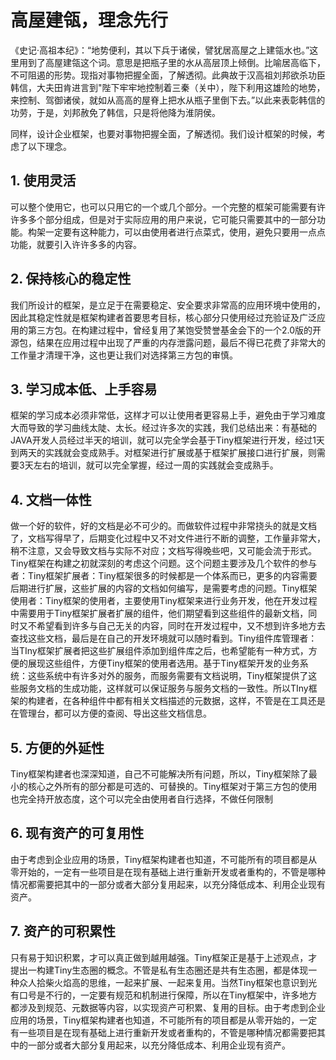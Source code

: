 # 高屋建瓴，理念先行

《史记·高祖本纪》：“地势便利，其以下兵于诸侯，譬犹居高屋之上建瓴水也。”这里用到了高屋建瓴这个词。意思是把瓶子里的水从高层顶上倾倒。比喻居高临下，不可阻遏的形势。现指对事物把握全面，了解透彻。此典故于汉高祖刘邦欲杀功臣韩信，大夫田肯进言到"陛下牢牢地控制着三秦（关中），陛下利用这雄险的地势，来控制、驾御诸侯，就如从高高的屋脊上把水从瓶子里倒下去。”以此来表彰韩信的功劳，于是，刘邦赦免了韩信，只是将他降为淮阴侯。

同样，设计企业框架，也要对事物把握全面，了解透彻。我们设计框架的时候，考虑了以下理念。

 

## 1. 使用灵活
可以整个使用它，也可以只用它的一个或几个部分。一个完整的框架可能需要有许许多多个部分组成，但是对于实际应用的用户来说，它可能只需要其中的一部分功能。构架一定要有这种能力，可以由使用者进行点菜式，使用，避免只要用一点点功能，就要引入许许多多的内容。

## 2. 保持核心的稳定性
我们所设计的框架，是立足于在需要稳定、安全要求非常高的应用环境中使用的，因此其稳定性就是框架构建者首要思考目标，核心部分只使用经过充验证及广泛应用的第三方包。在构建过程中，曾经复用了某饱受赞誉基金会下的一个2.0版的开源包，结果在应用过程中出现了严重的内存泄露问题，最后不得已花费了非常大的工作量才清理干净，这也更让我们对选择第三方包的审慎。

## 3. 学习成本低、上手容易
框架的学习成本必须非常低，这样才可以让使用者更容易上手，避免由于学习难度大而导致的学习曲线太陡、太长。经过许多次的实践，我们总结出来：有基础的JAVA开发人员经过半天的培训，就可以完全学会基于Tiny框架进行开发，经过1天到两天的实践就会变成熟手。对框架进行扩展或基于框架扩展接口进行扩展，则需要3天左右的培训，就可以完全掌握，经过一周的实践就会变成熟手。

## 4. 文档一体性
做一个好的软件，好的文档是必不可少的。而做软件过程中非常挠头的就是文档了，文档写得早了，后期变化过程中又不对文件进行不断的调整，工作量非常大，稍不注意，又会导致文档与实际不对应；文档写得晚些吧，又可能会流于形式。Tiny框架在构建之初就深刻的考虑这个问题。这个问题主要涉及几个软件的参与者：Tiny框架扩展者：Tiny框架很多的时候都是一个体系而已，更多的内容需要后期进行扩展，这些扩展的内容的文档如何编写，是需要考虑的问题。Tiny框架使用者：Tiny框架的使用者，主要使用Tiny框架来进行业务开发，他在开发过程中需要用于Tiny框架扩展者扩展的组件，他们期望看到这些组件的最新文档，同时又不希望看到许多与自己无关的内容，同时在开发过程中，又不想到许多地方去查找这些文档，最后是在自己的开发环境就可以随时看到。Tiny组件库管理者：当TIny框架扩展者把这些扩展组件添加到组件库之后，也希望能有一种方式，方便的展现这些组件，方便Tiny框架的使用者选用。基于Tiny框架开发的业务系统：这些系统中有许多对外的服务，而服务需要有文档说明，Tiny框架提供了这些服务文档的生成功能，这样就可以保证服务与服务文档的一致性。所以TIny框架的构建者，在各种组件中都有相关文档描述的元数据，这样，不管是在工具还是在管理台，都可以方便的查阅、导出这些文档信息。

## 5. 方便的外延性
Tiny框架构建者也深深知道，自己不可能解决所有问题，所以，Tiny框架除了最小的核心之外所有的部分都是可选的、可替换的。Tiny框架对于第三方包的使用也完全持开放态度，这个可以完全由使用者自行选择，不做任何限制

## 6. 现有资产的可复用性
由于考虑到企业应用的场景，Tiny框架构建者也知道，不可能所有的项目都是从零开始的，一定有一些项目是在现有基础上进行重新开发或者重构的，不管是哪种情况都需要把其中的一部分或者大部分复用起来，以充分降低成本、利用企业现有资产。

## 7. 资产的可积累性
只有易于知识积累，才可以真正做到越用越强。Tiny框架正是基于上述观点，才提出一构建Tiny生态圈的概念。不管是私有生态圈还是共有生态圈，都是体现一种众人拾柴火焰高的思维，一起来扩展、一起来复用。当然Tiny框架也意识到光有口号是不行的，一定要有规范和机制进行保障，所以在Tiny框架中，许多地方都涉及到规范、元数据等内容，以实现资产可积累、复用的目标。由于考虑到企业应用的场景，Tiny框架构建者也知道，不可能所有的项目都是从零开始的，一定有一些项目是在现有基础上进行重新开发或者重构的，不管是哪种情况都需要把其中的一部分或者大部分复用起来，以充分降低成本、利用企业现有资产。